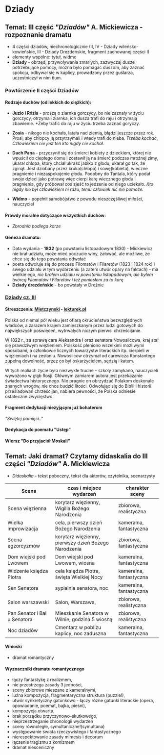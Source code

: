 # Dziady
## Temat: III część *"Dziadów"* A. Mickiewicza - rozpoznanie dramatu
- 4 części dziadów, niechronologicznie (II, IV - Dziady wileńsko-kowieńskie, III - Dziady Drezdeńskie, fragment zachowanej części I)
- elementy wspólne: tytuł, widmo
- **Dziady** - obrzęd, przywoływania zmarłych, zazwyczaj dusze potrzebujące pomocy, można było pomagać duszom, aby zaznać spokoju, odbywał się w kaplicy, prowadzony przez guślarza, uczestniczył w nim tłum.
### Powtórzenie II części Dziadów
#### Rodzaje duchów (od lekkich do ciężkich):
- **Juzio i Rózia** - proszą o ziarnka gorczycy, bo nie zaznały w życiu gorczycy, otrzymali ziarnka, ich dusza trafi do raju i otrzymają zbawienie. *Żeby trafić do raju w życiu trzeba zaznać goryczy.

- **Zosia** - nikogo nie kochała, latała nad ziemią, błądzi jeszcze przez rok. Prosi, aby chłopcy ją przytrzymali i wtedy trafi do nieba. *Trzeba kochać*, *Człowiekiem nie jest ten kto nigdy nie kochał.*

- **Duch Pana** - przyczynił się do śmierci kobiety z dzieckiem, której nie wpuścił do ciepłego domu i zostawił ją na śmierć podczas mroźnej zimy, ukarał chłopa, który chciał ukraść jabłko z głodu, ukarał go tak, że zginął. Jest dziobany przez kruka(chłopa) i sowę(kobieta), wieczne pragnienie i niezaspokojenie głodu. Podobny do Tantala, który podał swoje dzieci jako potrawę więc cierpi karę wiecznego głodu i pragnienia, gdy próbował coś zjeść to jedzenie od niego uciekało.  *Kto nigdy nie był człowiekiem ni razu, temu człowiek nic nie pomoże*.

- **Widmo** - popełnił samobójstwo z powodu nieszczęśliwej miłości, nauczyciel

#### Prawdy moralne dotyczące wszystkich duchów:
-  *Zbrodnia podlega karze*

#### Geneza dramatu:
- Data wydania - **1832** (po powstaniu listopadowym 1830) - Mickiewicz nie brał udziału, może mieć poczucie winy, żałować, ale możliwe, że chce się do tego powstania odwołać
- poeta odwołuje się do procesu Filomatów i Filaretów (1823 i 1824 rok) i swego udziału w tym wydarzeniu (a zatem utwór opary na faktach) - ma wielkie ego, *nie brałem udziału w powstaniu listopadowym, ale byłem twórcą Filomatów i Filaretów i też poniosłem za to karę*
- **Dziady drezdeńskie** - bo powstały w Dreźnie

### [Dziady cz. III](https://wolnelektury.pl/media/book/pdf/dziady-dziady-poema-dziady-czesc-iii.pdf "Książka - pdf")

#### Streszczenia: [Mietczynski](https://www.youtube.com/watch?v=bQCFpenIaZQ "YouTube") - [lekturek.pl](https://www.youtube.com/watch?v=tJGD5zAoX2s "YouTube")

Polska od niemal pół wieku jest ofiarą okrucieństwa bezwzględnych władców, a zarazem krajem zamieszkanym przez ludzi gotowych do największych poświęceń, wytrwałych niczym pierwsi chrześcijanie.

W 1822 r., za sprawą cara Aleksandra I oraz senatora Nowosilcowa, kraj stał się prawdziwym więzieniem. Polskość pleniono wszelkimi możliwymi sposobami, a członkowie licznych towarzystw literackich itp. cierpieli w więzieniach i na zesłaniu. Nowosilcow otrzymał od carewicza Konstantego zupełną dowolność, przez co był oskarżycielem, sędzią i katem.

W tych realiach życie było niezwykle trudne – szkoły zamykano, nauczycieli wywożono w głąb Rosji. Głównym zamiarem autora jest przekazanie świadectwa historycznego. Nie pragnie on obrzydzać Polakom doskonale znanych wrogów, nie chce budzić litości. Odwołując się do Biblii i historii prześladowań chrześcijan, nabiera pewności, że Polska odniesie ostateczne zwycięstwo.

#### Fragment dedykacji nieżyjącym już bohaterom

*"Świętej pamięci.."*

#### Dedykacja do poematu "Ustęp"

#### Wiersz "Do przyjaciół Moskali"

## Temat: Jaki dramat? Czytamy didaskalia do III części *"Dziadów"* A. Mickiewicza

- *Didaskalia* - tekst poboczny, tekst dla aktorów, czytelnika, scenarzysty

Scena | czas i miejsce wydarzeń | charakter sceny 
--- | --- | ---
Scena więzienna | korytarz więzienny, Wigilia Bożego Narodzenia |zbiorowa, realistyczna
Wielka improwizacja | cela, pierwszy dzień Bożego Narodzenia |kameralna, fantastyczna
Scena egzorcyzmów | korytarz więzienny, pierwszy dzień Bożego Narodzenia |zbiorowa, fantastyczna
Dom wiejski pod Lwowem | Dom wiejski pod Lwowem, wiosna |kameralna, fantastyczna
Widzenie księdza Piotra | cela księdza Piotra, święta Wielkiej Nocy | kameralna, fantastyczna 
Sen Senatora | sypialnia senatora, noc |kameralna, fantastyczna
Salon warszawski | Salon, Warszawa, |zbiorowa, realistyczna
Pan Senator i Bal u Senatora | Mieszkanie Senatora w Wilnie, godzina 5 wiosną |zbiorowa, realistyczna
Noc dziadów | Cmentarz w pobliżu kaplicy,  noc zaduszna |kameralna, fantastyczna

#### Wnioski

- dramat romantyczny

#### Wyznaczniki dramatu romantycznego

- łączy fantastykę z realizmem,
- nie przestrzega zasady 3 jedności,
- sceny zbiorowe mieszane z kameralnymi,
- luźna kompozycja, fragmentaryczna struktura (puzzle!),
- utwór synkretyczny gatunkowo - łączy różne gatunki literackie (opera, opowiadanie, poemat, bajka, pieśni),
- kompozycja otwarta,
- brak porządku przyczynowo-skutkowego,
- nieprzestrzeganie chronologii wydarzeń
- sceny równoległe, symultaniczne!(symultana)
- występowanie świata rzeczywistego i fantastycznego
- nierespektowanie zasady mimesis i decorum
- łączenie tragizmu z komizmem
- dramat niesceniczny